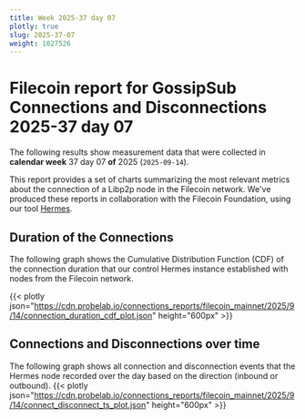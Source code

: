```yaml
---
title: Week 2025-37 day 07
plotly: true
slug: 2025-37-07
weight: 1027526
---
```


# Filecoin report for GossipSub Connections and Disconnections 2025-37 day 07

The following results show measurement data that were collected in **calendar week** 37  day 07 **of** 
2025 (`2025-09-14`).

This report provides a set of charts summarizing the most relevant metrics about the connection of a Libp2p node in the Filecoin network.
We've produced these reports in collaboration with the Filecoin Foundation, using our tool [Hermes](/tools/hermes/).

## Duration of the Connections
The following graph shows the Cumulative Distribution Function (CDF) of the connection duration that our control Hermes instance established with nodes from the Filecoin network.

{{< plotly json="https://cdn.probelab.io/connections_reports/filecoin_mainnet/2025/9/14/connection_duration_cdf_plot.json" height="600px" >}}

## Connections and Disconnections over time
The following graph shows all connection and disconnection events that the Hermes node recorded over the day based on the direction (inbound or outbound).
{{< plotly json="https://cdn.probelab.io/connections_reports/filecoin_mainnet/2025/9/14/connect_disconnect_ts_plot.json" height="600px" >}}